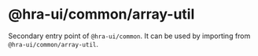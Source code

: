 # @hra-ui/common/array-util

Secondary entry point of `@hra-ui/common`. It can be used by importing from `@hra-ui/common/array-util`.
